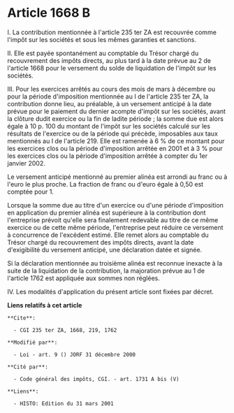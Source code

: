 # Article 1668 B

I. La contribution mentionnée à l'article 235 ter ZA est recouvrée comme l'impôt sur les sociétés et sous les mêmes garanties
et sanctions.

II. Elle est payée spontanément au comptable du Trésor chargé du recouvrement des impôts directs, au plus tard à la date
prévue au 2 de l'article 1668 pour le versement du solde de liquidation de l'impôt sur les sociétés.

III. Pour les exercices arrêtés au cours des mois de mars à décembre ou pour la période d'imposition mentionnée au I de
l'article 235 ter ZA, la contribution donne lieu, au préalable, à un versement anticipé à la date prévue pour le paiement du
dernier acompte d'impôt sur les sociétés, avant la clôture dudit exercice ou la fin de ladite période ; la somme due est
alors égale à 10 p. 100 du montant de l'impôt sur les sociétés calculé sur les résultats de l'exercice ou de la période qui
précède, imposables aux taux mentionnés au I de l'article 219. Elle est ramenée à 6 % de ce montant pour les exercices clos
ou la période d'imposition arrêtée en 2001 et à 3 % pour les exercices clos ou la période d'imposition arrêtée à compter du
1er janvier 2002.

Le versement anticipé mentionné au premier alinéa est arrondi au franc ou à l'euro le plus proche. La fraction de franc ou
d'euro égale à 0,50 est comptée pour 1.

Lorsque la somme due au titre d'un exercice ou d'une période d'imposition en application du premier alinéa est supérieure à
la contribution dont l'entreprise prévoit qu'elle sera finalement redevable au titre de ce même exercice ou de cette même
période, l'entreprise peut réduire ce versement à concurrence de l'excédent estimé. Elle remet alors au comptable du Trésor
chargé du recouvrement des impôts directs, avant la date d'exigibilité du versement anticipé, une déclaration datée et
signée.

Si la déclaration mentionnée au troisième alinéa est reconnue inexacte à la suite de la liquidation de la contribution, la
majoration prévue au 1 de l'article 1762 est appliquée aux sommes non réglées.

IV. Les modalités d'application du présent article sont fixées par décret.

**Liens relatifs à cet article**

	**Cite**:

	  - CGI 235 ter ZA, 1668, 219, 1762

	**Modifié par**:

	  - Loi - art. 9 () JORF 31 décembre 2000

	**Cité par**:

	  - Code général des impôts, CGI. - art. 1731 A bis (V)

	**Liens**:

	  - HISTO: Edition du 31 mars 2001
